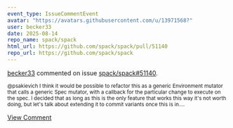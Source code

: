 ```yaml
---
event_type: IssueCommentEvent
avatar: "https://avatars.githubusercontent.com/u/13971568?"
user: becker33
date: 2025-08-14
repo_name: spack/spack
html_url: https://github.com/spack/spack/pull/51140
repo_url: https://github.com/spack/spack
---
```


<a href='https://github.com/becker33' target='_blank'>becker33</a> commented on issue <a href='https://github.com/spack/spack/pull/51140' target='_blank'>spack/spack#51140</a>.

<small>@psakievich I think it would be possible to refactor this as a generic Environment mutator that calls a generic Spec mutator, with a callback for the particular change to execute on the spec. I decided that as long as this is the only feature that works this way it's not worth doing, but let's talk about extending it to commit variants once this is in....</small>

<a href='https://github.com/spack/spack/pull/51140' target='_blank'>View Comment</a>